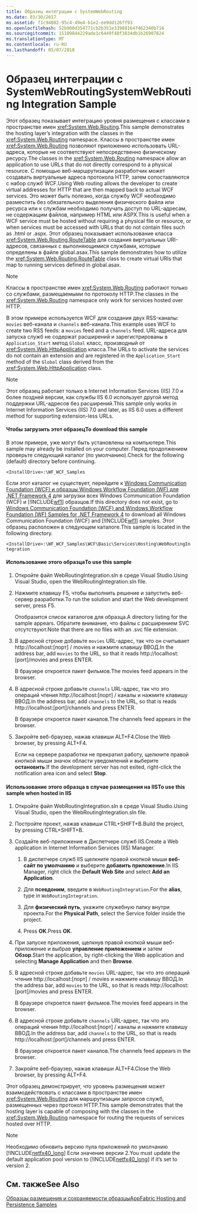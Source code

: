 ```yaml
---
title: Образец интеграции с SystemWebRouting
ms.date: 03/30/2017
ms.assetid: f1c94802-95c4-49e4-b1e2-ee9dd126ff93
ms.openlocfilehash: 52b908d354771cb2b351e339881647462340b716
ms.sourcegitcommit: 15109844229ade1c6449f48f3834db1b26907824
ms.translationtype: MT
ms.contentlocale: ru-RU
ms.lasthandoff: 05/07/2018
---
```

# <a name="systemwebrouting-integration-sample"></a><span data-ttu-id="49d4d-102">Образец интеграции с SystemWebRouting</span><span class="sxs-lookup"><span data-stu-id="49d4d-102">SystemWebRouting Integration Sample</span></span>
<span data-ttu-id="49d4d-103">Этот образец показывает интеграцию уровня размещения с классами в пространстве имен <xref:System.Web.Routing>.</span><span class="sxs-lookup"><span data-stu-id="49d4d-103">This sample demonstrates the hosting layer’s integration with the classes in the <xref:System.Web.Routing> namespace.</span></span> <span data-ttu-id="49d4d-104">Классы в пространстве имен <xref:System.Web.Routing> позволяют приложению использовать URL-адреса, которые не соответствуют непосредственно физическому ресурсу.</span><span class="sxs-lookup"><span data-stu-id="49d4d-104">The classes in the <xref:System.Web.Routing> namespace allow an application to use URLs that do not directly correspond to a physical resource.</span></span> <span data-ttu-id="49d4d-105">С помощью веб-маршрутизации разработчик может создавать виртуальные адреса протокола HTTP, затем сопоставляются с набор служб WCF.</span><span class="sxs-lookup"><span data-stu-id="49d4d-105">Using Web routing allows the developer to create virtual addresses for HTTP that are then mapped back to actual WCF services.</span></span> <span data-ttu-id="49d4d-106">Это может быть полезно, когда службу WCF необходимо разместить без обязательного выделения физического файла или ресурса или к службам необходимо получать доступ по URL-адресам, не содержащим файлов, например HTML или ASPX.</span><span class="sxs-lookup"><span data-stu-id="49d4d-106">This is useful when a WCF service must be hosted without requiring a physical file or resource, or when services must be accessed with URLs that do not contain files such as .html or .aspx.</span></span> <span data-ttu-id="49d4d-107">Этот образец показывает использование класса <xref:System.Web.Routing.RouteTable> для создания виртуальных URI-адресов, связанных с выполняющимися службами, которые определены в файле global.asax.</span><span class="sxs-lookup"><span data-stu-id="49d4d-107">This sample demonstrates how to utilize the <xref:System.Web.Routing.RouteTable> class to create virtual URIs that map to running services defined in global.asax.</span></span> 

> [!NOTE]
>  <span data-ttu-id="49d4d-108">Классы в пространстве имен <xref:System.Web.Routing> работают только со службами, размещаемыми по протоколу HTTP.</span><span class="sxs-lookup"><span data-stu-id="49d4d-108">The classes in the <xref:System.Web.Routing> namespace only work for services hosted over HTTP.</span></span>  
  
<span data-ttu-id="49d4d-109">В этом примере используется WCF для создания двух RSS-каналы: `movies` веб-канала и `channels` веб-канала.</span><span class="sxs-lookup"><span data-stu-id="49d4d-109">This example uses WCF to create two RSS feeds: a `movies` feed and a `channels` feed.</span></span> <span data-ttu-id="49d4d-110">URL-адреса для запуска служб не содержат расширений и зарегистрированы в `Application_Start` метод `Global` класс, производный от <xref:System.Web.HttpApplication> класса.</span><span class="sxs-lookup"><span data-stu-id="49d4d-110">The URLs to activate the services do not contain an extension and are registered in the `Application_Start` method of the `Global` class derived from the <xref:System.Web.HttpApplication> class.</span></span>  
  
> [!NOTE]
>  <span data-ttu-id="49d4d-111">Этот образец работает только в Internet Information Services (IIS) 7.0 и более поздней версии, как службы IIS 6.0 использует другой метод поддержки URL-адресов без расширений.</span><span class="sxs-lookup"><span data-stu-id="49d4d-111">This sample only works in Internet Information Services (IIS) 7.0 and later, as IIS 6.0 uses a different method for supporting extension-less URLs.</span></span>  

#### <a name="to-download-this-sample"></a><span data-ttu-id="49d4d-112">Чтобы загрузить этот образец</span><span class="sxs-lookup"><span data-stu-id="49d4d-112">To download this sample</span></span>
  
<span data-ttu-id="49d4d-113">В этом примере, уже могут быть установлены на компьютере.</span><span class="sxs-lookup"><span data-stu-id="49d4d-113">This sample may already be installed on your computer.</span></span> <span data-ttu-id="49d4d-114">Перед продолжением проверьте следующий каталог (по умолчанию).</span><span class="sxs-lookup"><span data-stu-id="49d4d-114">Check for the following (default) directory before continuing.</span></span>  
   
`<InstallDrive>:\WF_WCF_Samples`  
   
 <span data-ttu-id="49d4d-115">Если этот каталог не существует, перейдите к [Windows Communication Foundation (WCF) и образцы Windows Workflow Foundation (WF) для .NET Framework 4](http://go.microsoft.com/fwlink/?LinkId=150780) для загрузки всех Windows Communication Foundation (WCF) и [!INCLUDE[wf1](../../../../includes/wf1-md.md)] образцов.</span><span class="sxs-lookup"><span data-stu-id="49d4d-115">If this directory does not exist, go to [Windows Communication Foundation (WCF) and Windows Workflow Foundation (WF) Samples for .NET Framework 4](http://go.microsoft.com/fwlink/?LinkId=150780) to download all Windows Communication Foundation (WCF) and [!INCLUDE[wf1](../../../../includes/wf1-md.md)] samples.</span></span> <span data-ttu-id="49d4d-116">Этот образец расположен в следующем каталоге.</span><span class="sxs-lookup"><span data-stu-id="49d4d-116">This sample is located in the following directory.</span></span>  
   
`<InstallDrive>:\WF_WCF_Samples\WCF\Basic\Services\Hosting\WebRoutingIntegration`  
  
#### <a name="to-use-this-sample"></a><span data-ttu-id="49d4d-117">Использование этого образца</span><span class="sxs-lookup"><span data-stu-id="49d4d-117">To use this sample</span></span>  
  
1.  <span data-ttu-id="49d4d-118">Откройте файл WebRoutingIntegration.sln в среде Visual Studio.</span><span class="sxs-lookup"><span data-stu-id="49d4d-118">Using Visual Studio, open the WebRoutingIntegration.sln file.</span></span>  
  
2.  <span data-ttu-id="49d4d-119">Нажмите клавишу F5, чтобы выполнить решение и запустить веб-сервер разработки.</span><span class="sxs-lookup"><span data-stu-id="49d4d-119">To run the solution and start the Web development server, press F5.</span></span>  
  
     <span data-ttu-id="49d4d-120">Отобразится список каталогов для образца.</span><span class="sxs-lookup"><span data-stu-id="49d4d-120">A directory listing for the sample appears.</span></span> <span data-ttu-id="49d4d-121">Обратите внимание, что файлы с расширением SVC отсутствуют.</span><span class="sxs-lookup"><span data-stu-id="49d4d-121">Note that there are no files with an .svc file extension.</span></span>  
  
3.  <span data-ttu-id="49d4d-122">В адресной строке добавьте `movies` URL-адрес, так что он считывает http://localhost:[порт] / movies и нажмите клавишу ВВОД.</span><span class="sxs-lookup"><span data-stu-id="49d4d-122">In the address bar, add `movies` to the URL, so that it reads http://localhost:[port]/movies and press ENTER.</span></span>  
  
     <span data-ttu-id="49d4d-123">В браузере откроется пакет фильмов.</span><span class="sxs-lookup"><span data-stu-id="49d4d-123">The movies feed appears in the browser.</span></span>  
  
4.  <span data-ttu-id="49d4d-124">В адресной строке добавьте `channels` URL-адрес, так что это операций чтения http://localhost:[порт] / каналы и нажмите клавишу ВВОД.</span><span class="sxs-lookup"><span data-stu-id="49d4d-124">In the address bar, add `channels` to the URL, so that is reads http://localhost:[port]/channels and press ENTER.</span></span>  
  
     <span data-ttu-id="49d4d-125">В браузере откроется пакет каналов.</span><span class="sxs-lookup"><span data-stu-id="49d4d-125">The channels feed appears in the browser.</span></span>  
  
5.  <span data-ttu-id="49d4d-126">Закройте веб-браузер, нажав клавиши ALT+F4.</span><span class="sxs-lookup"><span data-stu-id="49d4d-126">Close the Web browser, by pressing ALT+F4.</span></span>  
  
     <span data-ttu-id="49d4d-127">Если на сервере разработки не прекратил работу, щелкните правой кнопкой мыши значок области уведомлений и выберите **остановить**.</span><span class="sxs-lookup"><span data-stu-id="49d4d-127">If the development server has not exited, right-click the notification area icon and select **Stop**.</span></span>  
  
#### <a name="to-use-this-sample-when-hosted-in-iis"></a><span data-ttu-id="49d4d-128">Использование этого образца в случае размещения на IIS</span><span class="sxs-lookup"><span data-stu-id="49d4d-128">To use this sample when hosted in IIS</span></span>  
  
1.  <span data-ttu-id="49d4d-129">Откройте файл WebRoutingIntegration.sln в среде Visual Studio.</span><span class="sxs-lookup"><span data-stu-id="49d4d-129">Using Visual Studio, open the WebRoutingIntegration.sln file.</span></span>  
  
2.  <span data-ttu-id="49d4d-130">Постройте проект, нажав клавиши CTRL+SHIFT+B.</span><span class="sxs-lookup"><span data-stu-id="49d4d-130">Build the project, by pressing CTRL+SHIFT+B.</span></span>  
  
3.  <span data-ttu-id="49d4d-131">Создайте веб-приложение в Диспетчере служб IIS.</span><span class="sxs-lookup"><span data-stu-id="49d4d-131">Create a Web application in Internet Information Services (IIS) Manager.</span></span>  
  
    1.  <span data-ttu-id="49d4d-132">В диспетчере служб IIS щелкните правой кнопкой мыши **веб-сайт по умолчанию** и выберите **добавить приложение**.</span><span class="sxs-lookup"><span data-stu-id="49d4d-132">In IIS Manager, right click the **Default Web Site** and select **Add an Application**.</span></span>  
  
    2.  <span data-ttu-id="49d4d-133">Для **псевдоним**, введите в `WebRoutingIntegration`.</span><span class="sxs-lookup"><span data-stu-id="49d4d-133">For the **alias**, type in `WebRoutingIntegration`.</span></span>  
  
    3.  <span data-ttu-id="49d4d-134">Для **физический путь**, укажите служебную папку внутри проекта.</span><span class="sxs-lookup"><span data-stu-id="49d4d-134">For the **Physical Path**, select the Service folder inside the project.</span></span>  
  
    4.  <span data-ttu-id="49d4d-135">Press **OK**.</span><span class="sxs-lookup"><span data-stu-id="49d4d-135">Press **OK**.</span></span>  
  
4.  <span data-ttu-id="49d4d-136">При запуске приложения, щелкнув правой кнопкой мыши веб-приложение и выбрав **управление приложением** и затем **Обзор**.</span><span class="sxs-lookup"><span data-stu-id="49d4d-136">Start the application, by right-clicking the Web application and selecting **Manage Application** and then **Browse**.</span></span>  
  
5.  <span data-ttu-id="49d4d-137">В адресной строке добавьте `movies` URL-адрес, так что это операций чтения http://localhost:[порт] / movies и нажмите клавишу ВВОД.</span><span class="sxs-lookup"><span data-stu-id="49d4d-137">In the address bar, add `movies` to the URL, so that is reads http://localhost:[port]/movies and press ENTER.</span></span>  
  
     <span data-ttu-id="49d4d-138">В браузере откроется пакет фильмов.</span><span class="sxs-lookup"><span data-stu-id="49d4d-138">The movies feed appears in the browser.</span></span>  
  
6.  <span data-ttu-id="49d4d-139">В адресной строке добавьте `channels` URL-адрес, так что это операций чтения http://localhost:[порт] / каналы и нажмите клавишу ВВОД.</span><span class="sxs-lookup"><span data-stu-id="49d4d-139">In the address bar, add `channels` to the URL, so that is reads http://localhost:[port]/channels and press ENTER.</span></span>  
  
     <span data-ttu-id="49d4d-140">В браузере откроется пакет каналов.</span><span class="sxs-lookup"><span data-stu-id="49d4d-140">The channels feed appears in the browser.</span></span>  
  
7.  <span data-ttu-id="49d4d-141">Закройте веб-браузер, нажав клавиши ALT+F4.</span><span class="sxs-lookup"><span data-stu-id="49d4d-141">Close the Web browser, by pressing ALT+F4.</span></span>  
  
 <span data-ttu-id="49d4d-142">Этот образец демонстрирует, что уровень размещения может взаимодействовать с классами в пространстве имен <xref:System.Web.Routing> для маршрутизации запросов служб, размещенных через протокол HTTP.</span><span class="sxs-lookup"><span data-stu-id="49d4d-142">This sample demonstrates that the hosting layer is capable of composing with the classes in the <xref:System.Web.Routing> namespace for routing the requests of services hosted over HTTP.</span></span>  
  
> [!NOTE]
>  <span data-ttu-id="49d4d-143">Необходимо обновить версию пула приложений по умолчанию [!INCLUDE[netfx40_long](../../../../includes/netfx40-long-md.md)] Если значение версии 2.</span><span class="sxs-lookup"><span data-stu-id="49d4d-143">You must update the default application pool version to [!INCLUDE[netfx40_long](../../../../includes/netfx40-long-md.md)] if it’s set to version 2.</span></span>  
  
## <a name="see-also"></a><span data-ttu-id="49d4d-144">См. также</span><span class="sxs-lookup"><span data-stu-id="49d4d-144">See Also</span></span>  
 [<span data-ttu-id="49d4d-145">Образцы размещения и сохраняемости образцы</span><span class="sxs-lookup"><span data-stu-id="49d4d-145">AppFabric Hosting and Persistence Samples</span></span>](http://go.microsoft.com/fwlink/?LinkId=193961)
